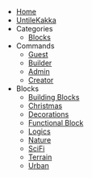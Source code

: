 - [Home](README.md)
- [UntileKakka](untilekakka.md)
- Categories
  - [Blocks](blocks.md)
- Commands
  - [Guest](commands.md#guest-commands)
  - [Builder](commands.md#builder-commands)
  - [Admin](commands.md#admin-commands)
  - [Creator](commands.md#creator-commands)
- Blocks
  - [Building Blocks](blocks.md#building-blocks)
  - [Christmas](blocks.md#christmas)
  - [Decorations](blocks.md#decorations)
  - [Functional Block](blocks.md#functional-block)
  - [Logics](blocks.md#logics)
  - [Nature](blocks.md#nature)
  - [SciFi](blocks.md#scifi)
  - [Terrain](blocks.md#terrain)
  - [Urban](blocks.md#urban)